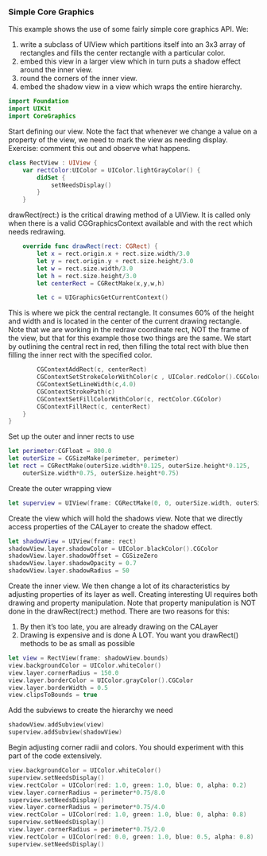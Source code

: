 ### Simple Core Graphics
This example shows the use of some fairly simple core graphics API.  We:

1. write a subclass of UIView which partitions itself into an 3x3 array of rectangles and fills the center rectangle with a particular color. 
2. embed this view in a larger view which in turn puts a shadow effect around the inner view.  
3. round the corners of the inner view.
4. embed the shadow view in a view which wraps the entire hierarchy.

```swift
import Foundation
import UIKit
import CoreGraphics

```
Start defining our view. Note the fact that whenever we change a value on a property of the view, we need to mark the view as needing display.  Exercise: comment this out and observe what happens.

```swift
class RectView : UIView {
    var rectColor:UIColor = UIColor.lightGrayColor() {
        didSet {
            setNeedsDisplay()
        }
    }
```
drawRect(rect:) is the critical drawing method of a UIView.  It is called only when there is a valid CGGraphicsContext available and with the rect which needs redrawing.

```swift
    override func drawRect(rect: CGRect) {
        let x = rect.origin.x + rect.size.width/3.0
        let y = rect.origin.y + rect.size.height/3.0
        let w = rect.size.width/3.0
        let h = rect.size.height/3.0
        let centerRect = CGRectMake(x,y,w,h)

        let c = UIGraphicsGetCurrentContext()

```
This is where we pick the central rectangle.  It consumes 60% of the height and width and is located in the center of the current drawing rectangle.  Note that we are working in the redraw coordinate rect, NOT the frame of the view, but that for this example those two things are the same.  We start by outlining the central rect in red, then filling the total rect with blue then filling the inner rect with the specified color.

```swift
        CGContextAddRect(c, centerRect)
        CGContextSetStrokeColorWithColor(c , UIColor.redColor().CGColor)
        CGContextSetLineWidth(c,4.0)
        CGContextStrokePath(c)
        CGContextSetFillColorWithColor(c, rectColor.CGColor)
        CGContextFillRect(c, centerRect)
    }
}

```
Set up the outer and inner rects to use

```swift
let perimeter:CGFloat = 800.0
let outerSize = CGSizeMake(perimeter, perimeter)
let rect = CGRectMake(outerSize.width*0.125, outerSize.height*0.125,
    outerSize.width*0.75, outerSize.height*0.75)

```
Create the outer wrapping view

```swift
let superview = UIView(frame: CGRectMake(0, 0, outerSize.width, outerSize.height))

```
Create the view which will hold the shadows view.  Note that we directly access properties of the CALayer to create the shadow effect.

```swift
let shadowView = UIView(frame: rect)
shadowView.layer.shadowColor = UIColor.blackColor().CGColor
shadowView.layer.shadowOffset = CGSizeZero
shadowView.layer.shadowOpacity = 0.7
shadowView.layer.shadowRadius = 50

```
Create the inner view.  We then change a lot of its characteristics by adjusting properties of its layer as well.  Creating interesting UI requires both drawing and property manipulation.  Note that property manipulation is NOT done in the drawRect(rect:) method.  There are two reasons for this:

1. By then it’s too late, you are already drawing on the CALayer
2. Drawing is expensive and is done A LOT.  You want you drawRect() methods to be as small as possible

```swift
let view = RectView(frame: shadowView.bounds)
view.backgroundColor = UIColor.whiteColor()
view.layer.cornerRadius = 150.0
view.layer.borderColor = UIColor.grayColor().CGColor
view.layer.borderWidth = 0.5
view.clipsToBounds = true

```
Add the subviews to create the hierarchy we need

```swift
shadowView.addSubview(view)
superview.addSubview(shadowView)

```
Begin adjusting corner radii and colors.  You should experiment with this part of the code extensively.

```swift
view.backgroundColor = UIColor.whiteColor()
superview.setNeedsDisplay()
view.rectColor = UIColor(red: 1.0, green: 1.0, blue: 0, alpha: 0.2)
view.layer.cornerRadius = perimeter*0.75/8.0
superview.setNeedsDisplay()
view.layer.cornerRadius = perimeter*0.75/4.0
view.rectColor = UIColor(red: 1.0, green: 1.0, blue: 0, alpha: 0.8)
superview.setNeedsDisplay()
view.layer.cornerRadius = perimeter*0.75/2.0
view.rectColor = UIColor(red: 0.0, green: 1.0, blue: 0.5, alpha: 0.8)
superview.setNeedsDisplay()
```
